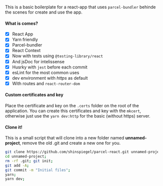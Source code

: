 This is a basic boilerplate for a react-app that uses `parcel-bundler` behinde the scenes for create and use the app.

#### What is comes?

- [x] React App
- [x] Yarn friendly
- [x] Parcel-bundler
- [x] React Context
- [x] Now with tests using `@testing-library/react`
- [x] And jsDoc for intelissense
- [x] Husrky with `jest` before each commit
- [x] esLint for the most common uses
- [x] dev environment with _https_ as default
- [x] With routes and `react-router-dom`

#### Custom certificates and key

Place the certificate and key on the `.certs` folder on the root of the application. You can create this certificates and key with the `mkcert`, otherwise just use the `yarn dev:http` for the basic (without https) server.

#### Clone it!

This is a small script that will clone into a new folder named **unnamed-project**, remove the old .git and create a new one for you.

```sh
git clone https://github.com/shinspiegel/parcel-react.git unnamed-project;
cd unnamed-project;
rm -rf .git; git init;
git add -A;
git commit -m "Initial files";
yarn;
yarn dev;
```
